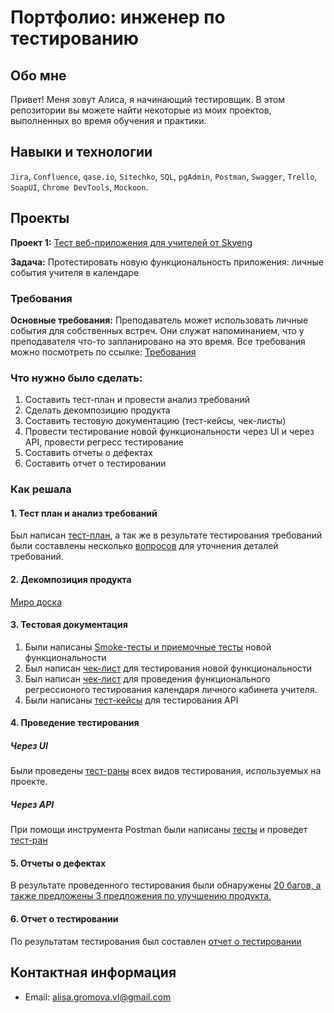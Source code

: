# Портфолио: инженер по тестированию
## Обо мне
Привет! Меня зовут Алиса, я начинающий тестировщик.
В этом репозитории вы можете найти некоторые из моих проектов, выполненных во время обучения и практики.
## Навыки и технологии
``Jira``, ``Confluence``, ``qase.io``, ``Sitechko``, ``SQL``, ``pgAdmin``, ``Postman``, ``Swagger``, ``Trello``, ``SoapUI``, ``Chrome DevTools``, ``Mockoon``.
## Проекты
**Проект 1:** [Тест веб-приложения для учителей от Skyeng](https://github.com/AlisaGromova/My-portfolio/blob/main/Projects/%D0%9A%D0%B0%D0%BB%D0%B5%D0%BD%D0%B4%D0%B0%D1%80%D1%8C.md)

**Задача:** Протестировать новую функциональность приложения: личные события учителя в календаре
### Требования
**Основные требования:** Преподаватель может использовать личные события для собственных встреч. Они служат напоминанием, что у преподавателя что-то запланировано на это время.
Все требования можно посмотреть по ссылке: [Требования](https://skyengpublic.notion.site/6746e543d02c43879de0057cafe196b0)
### Что нужно было сделать:
1. Составить тест-план и провести анализ требований
2. Сделать декомпозицию продукта
3. Составить тестовую документацию (тест-кейсы, чек-листы)
4. Провести тестирование новой функциональности через UI и через API, провести регресс тестирование
5. Составить отчеты о дефектах
6. Составить отчет о тестировании
### Как решала
#### 1. Тест план и анализ требований
Был написан [тест-план](https://github.com/AlisaGromova/My-portfolio/blob/main/%D0%9A%D0%B0%D0%BB%D0%B5%D0%BD%D0%B4%D0%B0%D1%80%D1%8C%20SkyEng%20/%D0%A2%D0%B5%D1%81%D1%82-%D0%BF%D0%BB%D0%B0%D0%BD.md), а так же в результате тестирования требований были составлены несколько [вопросов](https://github.com/AlisaGromova/My-portfolio/blob/main/%D0%9A%D0%B0%D0%BB%D0%B5%D0%BD%D0%B4%D0%B0%D1%80%D1%8C%20SkyEng%20/%D0%A2%D0%B5%D1%81%D1%82%D0%B8%D1%80%D0%BE%D0%B2%D0%B0%D0%BD%D0%B8%D0%B5%20%D1%82%D1%80%D0%B5%D0%B1%D0%BE%D0%B2%D0%B0%D0%BD%D0%B8%D0%B9.md)  для уточнения деталей требований.

#### 2. Декомпозиция продукта
[Миро доска](https://miro.com/app/board/uXjVMVKtFGg=/?share_link_id=819397511490)

#### 3. Тестовая документация
1. Были написаны [Smoke-тесты и приемочные тесты](https://github.com/AlisaGromova/My-portfolio/blob/main/%D0%9A%D0%B0%D0%BB%D0%B5%D0%BD%D0%B4%D0%B0%D1%80%D1%8C%20SkyEng%20/%D0%A2%D0%B5%D1%81%D1%82%20%D0%BA%D0%B5%D0%B9%D1%81%D1%8B.md) новой функциональности
2. Был написан [чек-лист](https://github.com/AlisaGromova/My-portfolio/blob/main/%D0%9A%D0%B0%D0%BB%D0%B5%D0%BD%D0%B4%D0%B0%D1%80%D1%8C%20SkyEng%20/%D0%A7%D0%B5%D0%BA%20%D0%BB%D0%B8%D1%81%D1%82%D1%8B.md)  для тестирования новой функциональности
3. Был написан [чек-лист](https://github.com/AlisaGromova/My-portfolio/blob/main/%D0%9A%D0%B0%D0%BB%D0%B5%D0%BD%D0%B4%D0%B0%D1%80%D1%8C%20SkyEng%20/%D0%A7%D0%B5%D0%BA-%D0%BB%D0%B8%D1%81%D1%82%D1%8B%20%D1%80%D0%B5%D0%B3%D1%80%D0%B5%D1%81%D1%81.md) для проведения функционального регрессионого тестирования календаря личного кабинета учителя.
4. Были написаны [тест-кейсы](https://github.com/AlisaGromova/My-portfolio/blob/main/%D0%9A%D0%B0%D0%BB%D0%B5%D0%BD%D0%B4%D0%B0%D1%80%D1%8C%20SkyEng%20/%D0%A2%D0%B5%D1%81%D1%82%D1%8B%20API.md) для тестирования API

#### 4. Проведение тестирования
##### Через UI
Были проведены [тест-раны](https://github.com/AlisaGromova/My-portfolio/blob/main/%D0%9A%D0%B0%D0%BB%D0%B5%D0%BD%D0%B4%D0%B0%D1%80%D1%8C%20SkyEng%20/%D0%9F%D1%80%D0%BE%D0%B2%D0%B5%D0%B4%D0%B5%D0%BD%D0%B8%D0%B5%20%D1%82%D0%B5%D1%81%D1%82%D0%B8%D1%80%D0%BE%D0%B2%D0%B0%D0%BD%D0%B8%D1%8F.md) всех видов тестирования, используемых на проекте.
##### Через API
При помощи инструмента Postman были написаны [тесты](https://github.com/AlisaGromova/My-portfolio/blob/main/%D0%9A%D0%B0%D0%BB%D0%B5%D0%BD%D0%B4%D0%B0%D1%80%D1%8C%20SkyEng%20/API%20%D1%82%D0%B5%D1%81%D1%82%D1%8B%20%D1%81%D0%BF%D0%B8%D1%81%D0%BE%D0%BA) и проведет [тест-ран](https://github.com/AlisaGromova/My-portfolio/blob/main/%D0%9A%D0%B0%D0%BB%D0%B5%D0%BD%D0%B4%D0%B0%D1%80%D1%8C%20SkyEng%20/%D0%A2%D0%B5%D1%81%D1%82%20%D1%80%D0%B0%D0%BD%20%D0%9F%D0%BE%D1%81%D1%82%D0%BC%D0%B0%D0%BD.md)

#### 5. Отчеты о дефектах
В результате проведенного тестирования были обнаружены [20 багов, а также предложены 3 предложения по улучшению продукта.](https://github.com/AlisaGromova/My-portfolio/blob/main/%D0%9A%D0%B0%D0%BB%D0%B5%D0%BD%D0%B4%D0%B0%D1%80%D1%8C%20SkyEng%20/%D0%91%D0%B0%D0%B3-%D1%80%D0%B5%D0%BF%D0%BE%D1%80%D1%82%D1%8B.md)
#### 6. Отчет о тестировании
По результатам тестирования был составлен [отчет о тестировании](https://github.com/AlisaGromova/My-portfolio/blob/main/%D0%9A%D0%B0%D0%BB%D0%B5%D0%BD%D0%B4%D0%B0%D1%80%D1%8C%20SkyEng%20/%D0%9E%D1%82%D1%87%D0%B5%D1%82%20%D0%BE%20%D1%82%D0%B5%D1%81%D1%82%D0%B8%D1%80%D0%BE%D0%B2%D0%B0%D0%BD%D0%B8%D0%B8.md)

## Контактная информация
- Email: <alisa.gromova.vl@gmail.com>


























